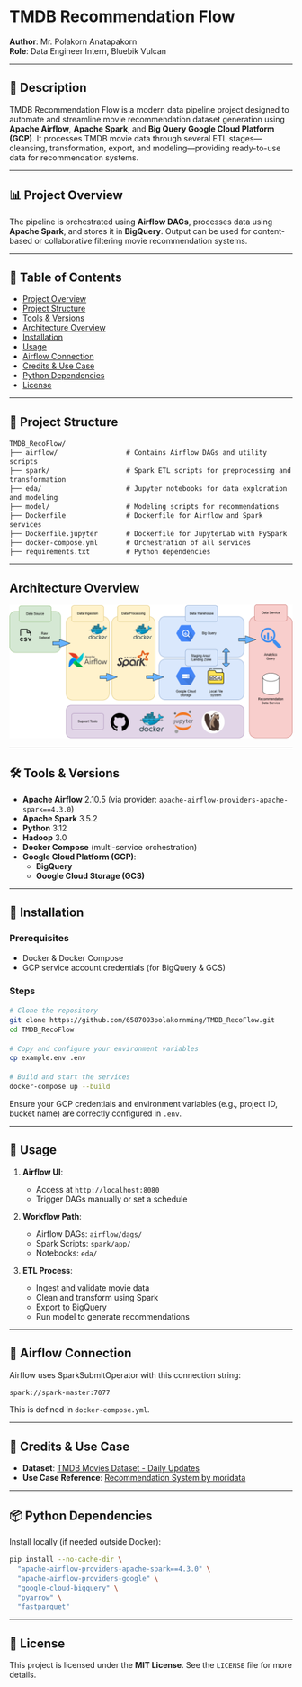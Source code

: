 # TMDB Recommendation Flow

**Author**: Mr. Polakorn Anatapakorn  
**Role**: Data Engineer Intern, Bluebik Vulcan

---

## 📘 Description

TMDB Recommendation Flow is a modern data pipeline project designed to automate and streamline movie recommendation dataset generation using **Apache Airflow**, **Apache Spark**, and **Big Query Google Cloud Platform (GCP)**. It processes TMDB movie data through several ETL stages—cleansing, transformation, export, and modeling—providing ready-to-use data for recommendation systems.

---

## 📊 Project Overview

The pipeline is orchestrated using **Airflow DAGs**, processes data using **Apache Spark**, and stores it in **BigQuery**. Output can be used for content-based or collaborative filtering movie recommendation systems.

---

## 📂 Table of Contents

- [Project Overview](#-project-overview)
- [Project Structure](#-project-structure)
- [Tools & Versions](#-tools--versions)
- [Architecture Overview](#-architecture-overview)
- [Installation](#-installation)
- [Usage](#-usage)
- [Airflow Connection](#-airflow-connection)
- [Credits & Use Case](#-credits--use-case)
- [Python Dependencies](#-python-dependencies)
- [License](#-license)

---

## 🧩 Project Structure

```
TMDB_RecoFlow/
├── airflow/                 # Contains Airflow DAGs and utility scripts
├── spark/                   # Spark ETL scripts for preprocessing and transformation
├── eda/                     # Jupyter notebooks for data exploration and modeling
├── model/                   # Modeling scripts for recommendations
├── Dockerfile               # Dockerfile for Airflow and Spark services
├── Dockerfile.jupyter       # Dockerfile for JupyterLab with PySpark
├── docker-compose.yml       # Orchestration of all services
├── requirements.txt         # Python dependencies
```

---

## Architecture Overview
![Architecture Overview Figure](doc/diagram/TMDB_arch_ov.drawio.png)

---

## 🛠 Tools & Versions

- **Apache Airflow** 2.10.5 (via provider: `apache-airflow-providers-apache-spark==4.3.0`)
- **Apache Spark** 3.5.2
- **Python** 3.12
- **Hadoop** 3.0
- **Docker Compose** (multi-service orchestration)
- **Google Cloud Platform (GCP)**:
  - **BigQuery**
  - **Google Cloud Storage (GCS)**

---

## 🔧 Installation

### Prerequisites
- Docker & Docker Compose
- GCP service account credentials (for BigQuery & GCS)

### Steps

```bash
# Clone the repository
git clone https://github.com/6587093polakornming/TMDB_RecoFlow.git
cd TMDB_RecoFlow

# Copy and configure your environment variables
cp example.env .env

# Build and start the services
docker-compose up --build
```

Ensure your GCP credentials and environment variables (e.g., project ID, bucket name) are correctly configured in `.env`.

---

## 🚀 Usage

1. **Airflow UI**:
   - Access at `http://localhost:8080`
   - Trigger DAGs manually or set a schedule

2. **Workflow Path**:
   - Airflow DAGs: `airflow/dags/`
   - Spark Scripts: `spark/app/`
   - Notebooks: `eda/`

3. **ETL Process**:
   - Ingest and validate movie data
   - Clean and transform using Spark
   - Export to BigQuery
   - Run model to generate recommendations

---

## 🔌 Airflow Connection

Airflow uses SparkSubmitOperator with this connection string:

```bash
spark://spark-master:7077
```

This is defined in `docker-compose.yml`.

---

## 🧠 Credits & Use Case

- **Dataset**: [TMDB Movies Dataset - Daily Updates](https://www.kaggle.com/code/asaniczka/tmdb-movies-daily-updates)
- **Use Case Reference**: [Recommendation System by moridata](https://www.kaggle.com/code/moridata/recommendation-system-movie-recommendation)

---

## 📦 Python Dependencies

Install locally (if needed outside Docker):

```bash
pip install --no-cache-dir \
  "apache-airflow-providers-apache-spark==4.3.0" \
  "apache-airflow-providers-google" \
  "google-cloud-bigquery" \
  "pyarrow" \
  "fastparquet"
```

---

## 📝 License

This project is licensed under the **MIT License**. See the `LICENSE` file for more details.
